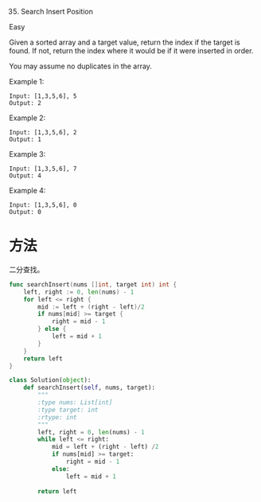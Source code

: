 35. Search Insert Position

Easy

Given a sorted array and a target value, return the index if the target is found. If not, return the index where it would be if it were inserted in order.

You may assume no duplicates in the array.

Example 1:

```
Input: [1,3,5,6], 5
Output: 2
```
Example 2:

```
Input: [1,3,5,6], 2
Output: 1
```

Example 3:

```
Input: [1,3,5,6], 7
Output: 4
```

Example 4:

```
Input: [1,3,5,6], 0
Output: 0
```

# 方法
二分查找。


```go
func searchInsert(nums []int, target int) int {
    left, right := 0, len(nums) - 1
    for left <= right {
        mid := left + (right - left)/2
        if nums[mid] >= target {
            right = mid - 1
        } else {
            left = mid + 1
        }
    }
    return left
}

```



```python
class Solution(object):
    def searchInsert(self, nums, target):
        """
        :type nums: List[int]
        :type target: int
        :rtype: int
        """
        left, right = 0, len(nums) - 1
        while left <= right:
            mid = left + (right - left) /2
            if nums[mid] >= target:
                right = mid - 1
            else:
                left = mid + 1
                
        return left
    
```